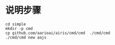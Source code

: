 # 说明步骤


```shell
cd simple
mkdir -p cmd
cp github.com/aarioai/airis/cmd/cmd  ./cmd/cmd
./cmd/cmd new aajs

```